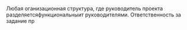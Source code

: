 Любая оганизационная структура, где руководитель проекта разделяетсяфункциональныит руководителями. Ответственность за задание пр